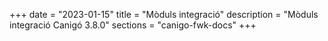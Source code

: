 +++
date        = "2023-01-15"
title       = "Mòduls integració"
description = "Mòduls integració Canigó 3.8.0"
sections    = "canigo-fwk-docs"
+++